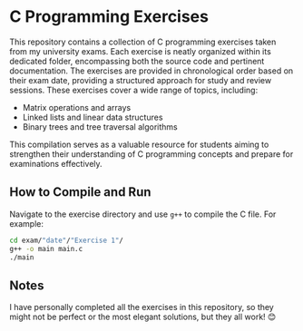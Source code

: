 # C Programming Exercises

This repository contains a collection of C programming exercises taken from my university exams. Each exercise is neatly organized within its dedicated folder, encompassing both the source code and pertinent documentation.
The exercises are provided in chronological order based on their exam date, providing a structured approach for study and review sessions. These exercises cover a wide range of topics, including:

- Matrix operations and arrays
- Linked lists and linear data structures
- Binary trees and tree traversal algorithms

This compilation serves as a valuable resource for students aiming to strengthen their understanding of C programming concepts and prepare for examinations effectively.

## How to Compile and Run

Navigate to the exercise directory and use `g++` to compile the C file. For example:

```sh
cd exam/"date"/"Exercise 1"/
g++ -o main main.c
./main
```

## Notes

I have personally completed all the exercises in this repository, so they might not be perfect or the most elegant solutions, but they all work! 😊
